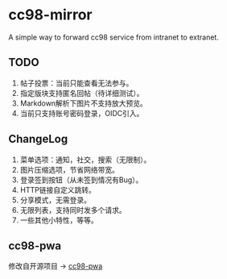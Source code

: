 # cc98-mirror

A simple way to forward cc98 service from intranet to extranet.

## TODO

1. 帖子投票：当前只能查看无法参与。
2. 指定版块支持匿名回帖（待详细测试）。
3. Markdown解析下图片不支持放大预览。
4. 当前只支持账号密码登录，OIDC引入。

## ChangeLog

1. 菜单选项：通知，社交，搜索（无限制）。
2. 图片压缩选项，节省网络带宽。
3. 登录签到按钮（从未签到情况有Bug）。
4. HTTP链接自定义跳转。
5. 分享模式，无需登录。
6. 无限列表，支持同时发多个请求。
7. 一些其他小特性，等等。

## cc98-pwa

修改自开源项目 → [cc98-pwa](https://github.com/ZJU-CC98/CC98-PWA)
